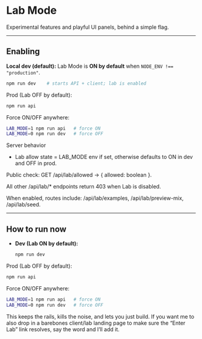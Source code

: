
# Lab Mode

Experimental features and playful UI panels, behind a simple flag.

---

## Enabling

**Local dev (default):** Lab Mode is **ON by default** when `NODE_ENV !== "production"`.
```bash
npm run dev    # starts API + client; lab is enabled
```


Prod (Lab OFF by default):

```bash
npm run api
```

Force ON/OFF anywhere:

```bash
LAB_MODE=1 npm run api   # force ON
LAB_MODE=0 npm run dev   # force OFF
```

Server behavior

- Lab allow state = LAB_MODE env if set, otherwise defaults to ON in dev and OFF in prod.

Public check: GET /api/lab/allowed → { allowed: boolean }.

All other /api/lab/* endpoints return 403 when Lab is disabled.

When enabled, routes include: /api/lab/examples, /api/lab/preview-mix, /api/lab/seed.

---

## How to run now

- **Dev (Lab ON by default):**
  ```bash
  npm run dev
  ```

Prod (Lab OFF by default):

```bash
npm run api
```

Force ON/OFF anywhere:

```bash
LAB_MODE=1 npm run api   # force ON
LAB_MODE=0 npm run dev   # force OFF
```

This keeps the rails, kills the noise, and lets you just build. If you want me to also drop in a barebones client/lab landing page to make sure the “Enter Lab” link resolves, say the word and I’ll add it.
